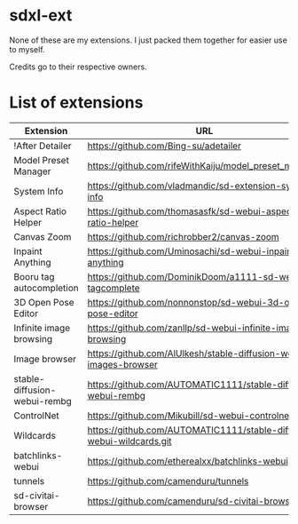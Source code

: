 # sdxl-ext

None of these are my extensions. I just packed them together for easier use to myself.

Credits go to their respective owners.

# List of extensions

| Extension                    | URL                                                                   |
|------------------------------|-----------------------------------------------------------------------|
| !After Detailer              | https://github.com/Bing-su/adetailer                                  |
| Model Preset Manager         | https://github.com/rifeWithKaiju/model_preset_manager                 |
| System Info                  | https://github.com/vladmandic/sd-extension-system-info                |
| Aspect Ratio Helper          | https://github.com/thomasasfk/sd-webui-aspect-ratio-helper            |
| Canvas Zoom                  | https://github.com/richrobber2/canvas-zoom                            |
| Inpaint Anything             | https://github.com/Uminosachi/sd-webui-inpaint-anything               |
| Booru tag autocompletion     | https://github.com/DominikDoom/a1111-sd-webui-tagcomplete             |
| 3D Open Pose Editor          | https://github.com/nonnonstop/sd-webui-3d-open-pose-editor            |
| Infinite image browsing      | https://github.com/zanllp/sd-webui-infinite-image-browsing            |
| Image browser                | https://github.com/AlUlkesh/stable-diffusion-webui-images-browser     |
| stable-diffusion-webui-rembg | https://github.com/AUTOMATIC1111/stable-diffusion-webui-rembg         |
| ControlNet                   | https://github.com/Mikubill/sd-webui-controlnet.git                   |
| Wildcards                    | https://github.com/AUTOMATIC1111/stable-diffusion-webui-wildcards.git |
| batchlinks-webui             | https://github.com/etherealxx/batchlinks-webui                        |
| tunnels                      | https://github.com/camenduru/tunnels                                  |
| sd-civitai-browser           | https://github.com/camenduru/sd-civitai-browser                       |